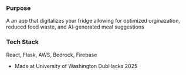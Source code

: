 ### Purpose
A an app that digitalizes your fridge allowing for optimized orginazation, reduced food waste, and AI-generated meal suggestions

### Tech Stack
React, Flask, AWS, Bedrock, Firebase


- Made at University of Washington DubHacks 2025
